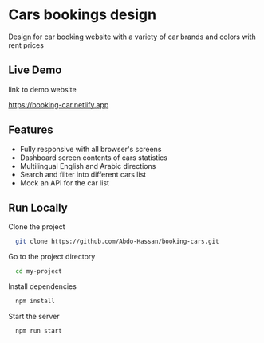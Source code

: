 
# Cars bookings design

Design for car booking website with a variety of car brands and colors with rent prices


## Live Demo

link to demo website

https://booking-car.netlify.app
## Features

- Fully responsive with all browser's screens
- Dashboard screen contents of cars statistics
- Multilingual English and Arabic directions
- Search and filter into different cars list
- Mock an API for the car list

## Run Locally

Clone the project

```bash
  git clone https://github.com/Abdo-Hassan/booking-cars.git
```

Go to the project directory

```bash
  cd my-project
```

Install dependencies

```bash
  npm install
```

Start the server

```bash
  npm run start
```


